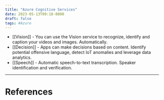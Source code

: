 ```yaml
---
title: "Azure Cognitive Services"
date: 2023-05-13T09:18-0800
draft: false
tags: #Azure
---
```


- [[Vision]] - You can use the Vision service to recognize, identify and caption your videos and images. Automatically.
- [[Decision]] - Apps can make decisions based on content. Identify potential offensive language, detect IoT anomalies and leverage data analytics.
- [[Speech]] - Automatic speech-to-text transcription. Speaker identification and verification.

---
# References
